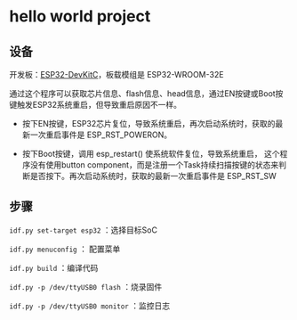 # hello world project

## 设备

开发板：[ESP32-DevKitC](https://docs.espressif.com/projects/esp-dev-kits/zh_CN/latest/esp32/esp32-devkitc/user_guide.html)，板载模组是 ESP32-WROOM-32E


通过这个程序可以获取芯片信息、flash信息、head信息，通过EN按键或Boot按键触发ESP32系统重启，但导致重启原因不一样。

- 按下EN按键，ESP32芯片复位，导致系统重启，再次启动系统时，获取的最新一次重启事件是 ESP_RST_POWERON。

- 按下Boot按键，调用 esp_restart() 使系统软件复位，导致系统重启，
这个程序没有使用button component，而是注册一个Task持续扫描按键的状态来判断是否按下。再次启动系统时，获取的最新一次重启事件是 ESP_RST_SW

## 步骤

`idf.py set-target esp32` ：选择目标SoC

`idf.py menuconfig` ： 配置菜单

`idf.py build` ：编译代码

`idf.py -p /dev/ttyUSB0 flash` ：烧录固件

`idf.py -p /dev/ttyUSB0 monitor` ：监控日志